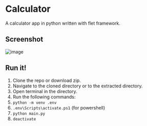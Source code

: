 # Calculator
A calculator app in python written with flet framework.

## Screenshot
![image](https://github.com/taaaf11/Calculator/assets/109919009/2e353d9a-cff5-4dfd-bc2c-3c9e6a5707b3)


## Run it!
1. Clone the repo or download zip.
2. Navigate to the cloned directory or to the extracted directory.
3. Open terminal in the directory.
4. Run the following commands:
5. `python -m venv .env`
6. `.env\Scripts\activate.ps1` (for powershell)
7. `python main.py`
8. `deactivate`
